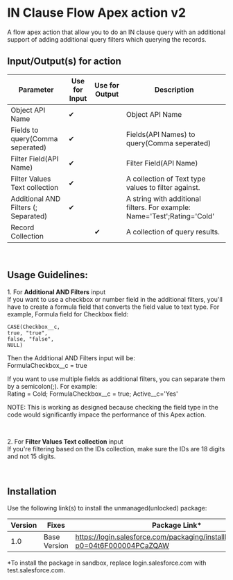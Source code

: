 
# IN Clause Flow Apex action v2
A flow apex action that allow you to do an IN clause query with an additional support of adding additional query filters which querying the records. 

## Input/Output(s) for action
|Parameter	               |Use for Input	   |Use for Output	   |Description 
|-|-|-|-|
| Object API Name | ✔ |  | Object API Name |
| Fields to query(Comma seperated) | ✔ |  | Fields(API Names) to query(Comma seperated) |
| Filter Field(API Name) | ✔ |  | Filter Field(API Name) |
| Filter Values Text collection | ✔ |  | A collection of Text type values to filter against. |
| Additional AND Filters (; Separated) | ✔ |  | A string with additional filters. For example: Name='Test';Rating='Cold' |
| Record Collection |  | ✔ | A collection of query results.  |

<br/>

## Usage Guidelines:

1\. For **Additional AND Filters** input \
If you want to use a checkbox or number field in the additional filters, you'll have to create a formula field that converts the field value to text type. For example, Formula field for Checkbox field:
```
CASE(Checkbox__c,
true, "true",
false, "false",
NULL)
```
Then the Additional AND Filters input will be:\
FormulaCheckbox__c = true

If you want to use multiple fields as additional filters, you can separate them by a semicolon(;). For example:\
Rating = Cold; FormulaCheckbox__c = true; Active__c='Yes'

NOTE: This is working as designed because checking the field type in the code would significantly impace the performance of this Apex action.

<br/>

2\. For **Filter Values Text collection** input \
If you're filtering based on the IDs collection, make sure the IDs are 18 digits and not 15 digits. 

<br/>

## Installation
Use the following link(s) to install the unmanaged(unlocked) package: 

| Version | Fixes |Package Link*	    
|-|-|-|
| 1.0 | Base Version | https://login.salesforce.com/packaging/installPackage.apexp?p0=04t6F000004PCaZQAW |

*To install the package in sandbox, replace login.salesforce.com with test.salesforce.com.